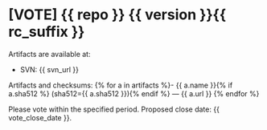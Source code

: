 # [VOTE] {{ repo }} {{ version }}{{ rc_suffix }}

Artifacts are available at:
- SVN: {{ svn_url }}

Artifacts and checksums:
{% for a in artifacts %}- {{ a.name }}{% if a.sha512 %} (sha512={{ a.sha512 }}){% endif %} — {{ a.url }}
{% endfor %}

Please vote within the specified period. Proposed close date: {{ vote_close_date }}.
